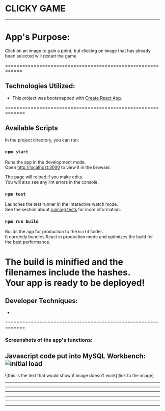 # CLICKY GAME

------------------------------------------------------------

# App's Purpose:
Click on an image to gain a point, but clicking on image that has already been selected will restart the game.

============================================================

## Technologies Utilized:
- This project was bootstrapped with [Create React App](https://github.com/facebook/create-react-app).

=============================================================

## Available Scripts

In the project directory, you can run:

### `npm start`

Runs the app in the development mode.<br />
Open [http://localhost:3000](http://localhost:3000) to view it in the browser.

The page will reload if you make edits.<br />
You will also see any lint errors in the console.

### `npm test`

Launches the test runner in the interactive watch mode.<br />
See the section about [running tests](https://facebook.github.io/create-react-app/docs/running-tests) for more information.

### `npm run build`

Builds the app for production to the `build` folder.<br />
It correctly bundles React in production mode and optimizes the build for the best performance.

The build is minified and the filenames include the hashes.<br />
Your app is ready to be deployed!
=============================================================

## Developer Techniques:
- 


=============================================================


 ### Screenshots of the app's functions:

Javascript code put into MySQL Workbench:
![initial load](/README/screenshot_1.jpg)
--------------------------------------------------------------

![this is the text that would show if image doesn't work](link to the image)



--------------------------------------------------------------

--------------------------------------------------------------

--------------------------------------------------------------

--------------------------------------------------------------

--------------------------------------------------------------

--------------------------------------------------------------

